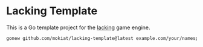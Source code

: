 # Lacking Template

This is a Go template project for the [lacking](https://github.com/mokiat/lacking) game engine.

```sh
gonew github.com/mokiat/lacking-template@latest example.com/your/namespace projectdir
```

